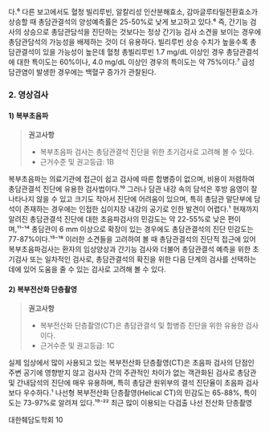 다.⁶ 다른 보고에서도 혈청 빌리루빈, 알칼리성 인산분해효소, 감마글루타밀전환효소가 상승할 때 총담관결석의 양성예측률은 25-50%로 낮게 보고하고 있다.⁶ 즉, 간기능 검사의 상승으로 총담관담석을 진단하는 것보다는 정상 간기능 검사 소견을 보이는 경우에 총담관담석의 가능성을 배제하는 것이 더 유용하다. 빌리루빈 상승 수치가 높을수록 총담관결석이 있을 가능성이 높은데 혈청 총빌리루빈 1.7 mg/dL 이상인 경우 총담관결석에 대한 특이도는 60%이나, 4.0 mg/dL 이상인 경우의 특이도는 약 75%이다.⁷ 급성 담관염이 발생한 경우에는 백혈구 증가가 관찰된다.

### 2. 영상검사

#### 1) 복부초음파

> **권고사항**
> - 복부초음파 검사는 총담관결석 진단을 위한 초기검사로 고려해 볼 수 있다.
> - 근거수준 및 권고등급: 1B

복부초음파는 의료기관에 접근이 쉽고 검사에 따른 합병증이 없으며, 비용이 저렴하여 총담관결석 진단에 유용한 검사법이다.¹⁰ 그러나 담관 내강 속의 담석은 후방 음영이 잘 나타나지 않을 수 있고 크기도 작아서 진단에 어려움이 있으며, 특히 총담관 말단부에 담석이 존재하는 경우에는 인접한 십이지장 내강의 공기로 인한 발견이 어렵다.¹ 현재까지 알려진 총담관결석 진단에 대한 초음파검사의 민감도는 약 22-55%로 낮은 편이며,¹¹⁻¹⁴ 총담관이 6 mm 이상으로 확장이 있는 경우에도 총담관결석의 진단 민감도는 77-87%이다.¹⁵⁻¹⁸ 이러한 소견들을 고려하여 볼 때 총담관결석의 진단적 접근에 있어 복부초음파검사는 환자의 임상양상과 간기능 검사와 더불어 총담관결석 예측을 위한 초기검사 또는 일차적인 검사로, 총담관결석의 확진을 위한 다음 단계의 검사를 선택하는 데에 있어 도움을 줄 수 있는 검사로 고려해 볼 수 있다.

#### 2) 복부전산화 단층촬영

> **권고사항**
> - 복부전산화 단층촬영(CT)은 총담관결석 및 합병증 진단을 위한 유용한 검사이다.
> - 근거수준 및 권고등급: 1C

실제 임상에서 많이 사용되고 있는 복부전산화 단층촬영(CT)은 초음파 검사의 단점인 주변 공기에 영향받지 않고 검사자 간의 주관적인 차이가 없는 객관화된 검사로 총담관 및 간내담석의 진단에 매우 유용하며, 특히 총담관 원위부의 결석 진단율이 초음파 검사보다 우수하다.¹ 나선형 복부전산화 단층촬영(Helical CT)의 민감도는 65-88%, 특이도는 73-97%로 알려져 있다.¹⁹⁻²² 최근 많이 이용되는 다검출 나선 전산화 단층촬영

대한췌담도학회 <PAGE>10